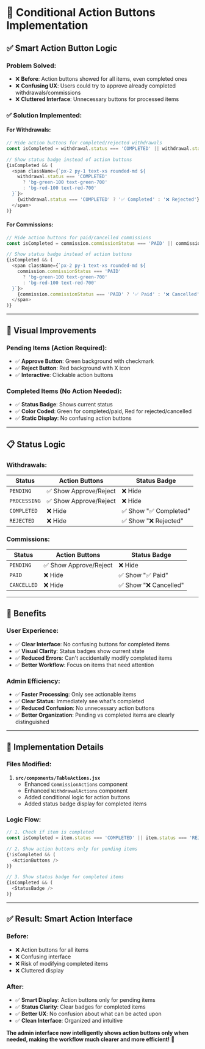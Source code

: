 # 🎯 Conditional Action Buttons Implementation

## ✅ **Smart Action Button Logic**

### **Problem Solved:**
- ❌ **Before**: Action buttons showed for all items, even completed ones
- ❌ **Confusing UX**: Users could try to approve already completed withdrawals/commissions
- ❌ **Cluttered Interface**: Unnecessary buttons for processed items

### **✅ Solution Implemented:**

#### **For Withdrawals:**
```javascript
// Hide action buttons for completed/rejected withdrawals
const isCompleted = withdrawal.status === 'COMPLETED' || withdrawal.status === 'REJECTED';

// Show status badge instead of action buttons
{isCompleted && (
  <span className={`px-2 py-1 text-xs rounded-md ${
    withdrawal.status === 'COMPLETED' 
      ? 'bg-green-100 text-green-700' 
      : 'bg-red-100 text-red-700'
  }`}>
    {withdrawal.status === 'COMPLETED' ? '✅ Completed' : '❌ Rejected'}
  </span>
)}
```

#### **For Commissions:**
```javascript
// Hide action buttons for paid/cancelled commissions
const isCompleted = commission.commissionStatus === 'PAID' || commission.commissionStatus === 'CANCELLED';

// Show status badge instead of action buttons
{isCompleted && (
  <span className={`px-2 py-1 text-xs rounded-md ${
    commission.commissionStatus === 'PAID' 
      ? 'bg-green-100 text-green-700' 
      : 'bg-red-100 text-red-700'
  }`}>
    {commission.commissionStatus === 'PAID' ? '✅ Paid' : '❌ Cancelled'}
  </span>
)}
```

---

## 🎨 **Visual Improvements**

### **Pending Items (Action Required):**
- ✅ **Approve Button**: Green background with checkmark
- ✅ **Reject Button**: Red background with X icon
- ✅ **Interactive**: Clickable action buttons

### **Completed Items (No Action Needed):**
- ✅ **Status Badge**: Shows current status
- ✅ **Color Coded**: Green for completed/paid, Red for rejected/cancelled
- ✅ **Static Display**: No confusing action buttons

---

## 📋 **Status Logic**

### **Withdrawals:**
| Status | Action Buttons | Status Badge |
|--------|---------------|--------------|
| `PENDING` | ✅ Show Approve/Reject | ❌ Hide |
| `PROCESSING` | ✅ Show Approve/Reject | ❌ Hide |
| `COMPLETED` | ❌ Hide | ✅ Show "✅ Completed" |
| `REJECTED` | ❌ Hide | ✅ Show "❌ Rejected" |

### **Commissions:**
| Status | Action Buttons | Status Badge |
|--------|---------------|--------------|
| `PENDING` | ✅ Show Approve/Reject | ❌ Hide |
| `PAID` | ❌ Hide | ✅ Show "✅ Paid" |
| `CANCELLED` | ❌ Hide | ✅ Show "❌ Cancelled" |

---

## 🎯 **Benefits**

### **User Experience:**
- ✅ **Clear Interface**: No confusing buttons for completed items
- ✅ **Visual Clarity**: Status badges show current state
- ✅ **Reduced Errors**: Can't accidentally modify completed items
- ✅ **Better Workflow**: Focus on items that need attention

### **Admin Efficiency:**
- ✅ **Faster Processing**: Only see actionable items
- ✅ **Clear Status**: Immediately see what's completed
- ✅ **Reduced Confusion**: No unnecessary action buttons
- ✅ **Better Organization**: Pending vs completed items are clearly distinguished

---

## 🔧 **Implementation Details**

### **Files Modified:**
1. **`src/components/TableActions.jsx`**
   - Enhanced `CommissionActions` component
   - Enhanced `WithdrawalActions` component
   - Added conditional logic for action buttons
   - Added status badge display for completed items

### **Logic Flow:**
```javascript
// 1. Check if item is completed
const isCompleted = item.status === 'COMPLETED' || item.status === 'REJECTED';

// 2. Show action buttons only for pending items
{!isCompleted && (
  <ActionButtons />
)}

// 3. Show status badge for completed items
{isCompleted && (
  <StatusBadge />
)}
```

---

## ✅ **Result: Smart Action Interface**

### **Before:**
- ❌ Action buttons for all items
- ❌ Confusing interface
- ❌ Risk of modifying completed items
- ❌ Cluttered display

### **After:**
- ✅ **Smart Display**: Action buttons only for pending items
- ✅ **Status Clarity**: Clear badges for completed items
- ✅ **Better UX**: No confusion about what can be acted upon
- ✅ **Clean Interface**: Organized and intuitive

**The admin interface now intelligently shows action buttons only when needed, making the workflow much clearer and more efficient!** 🎉
